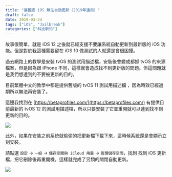 ```yaml
---
title: "讓舊版 iOS 無法自動更新（2019年適用）"
draft: false
date: 2019-03-24
tags: ["iOS", "Jailbreak"]
categories: ["科技新知"]
---
```


故事很簡單，就是 iOS 12 之後就已經支援不要讓系統自動更新到最新版的 iOS 功能。但是對於我這種需要留在 iOS 10 做測試的人就還是會很困擾。

<!--more-->

過去網路上的教學是安裝 tvOS 的測試用描述檔，安裝後會變成都抓 tvOS 的來源檔案，但是因為跟 iPhone 不同，這樣就會造成找不到更新版的問題。但這問題就是我們想達到的不要被更新的目的。

目前繁體中文的教學中都是提供舊版的 tvOS 11 測試用描述檔 ，因為時效已經過期所以無法再安裝了。

這邊我找到在 [https://betaprofiles.com/](https://betaprofiles.com/) 有提供目前最新的 tvOS 12 的測試用描述檔，所以只要安裝了它並重開就可以達到找不到更新的目的。


![](https://hiy.tw/tech/ios_autoupdate_disable/1.png)



此外，如果在安裝之前系統就偷偷的把更新檔下載下來，這時候系統還是會顯示立刻安裝。

請點選 `設定` -> `一般` -> `儲存空間與 iCloud 用量` -> `管理儲存空間`，找到 找到 iOS 更新檔，把它刪除後再重開機。這樣就完成了另類的關閉自動更新。



![](https://hiy.tw/tech/ios_autoupdate_disable/2.png)




